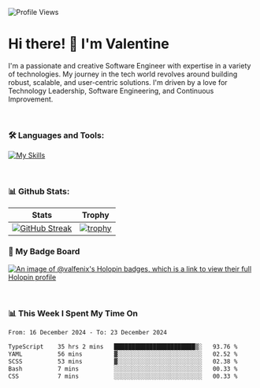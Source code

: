 
    
![Profile Views](https://komarev.com/ghpvc/?username=theodogwutech&color=blue)

# Hi there! 👋 I'm Valentine 
I'm a passionate and creative Software Engineer with expertise in a variety of technologies. My journey in the tech world revolves around building robust, scalable, and user-centric solutions. I'm driven by a love for Technology Leadership, Software Engineering, and Continuous Improvement.

<br />



### 🛠 Languages and Tools:

[![My Skills](https://skillicons.dev/icons?i=nodejs,js,nestjs,nextjs,react,vuejs,nuxtjs,express,tailwind,styledcomponents,materialui,mongodb,sequelize,mysql,postgres,pinia,redux,vite,html,css,pug,aws,prisma,bitbucket,bootstrap,emotion,git,gitlab,go,heroku,jest,netlify,nginx,npm,postman,rabbitmq,redis,supabase,svg,github,ts,ubuntu,vercel,vscode,yarn,powershell&perline=15)](https://skillicons.dev)

<br />

### 📊 Github Stats:

| Stats            | Trophy               |
|-----------------------|-------------------|
| [![GitHub Streak](https://streak-stats.demolab.com?user=theodogwutech&theme=great-gatsby&hide_border=true&border_radius=9.9)](https://git.io/streak-stats) | [![trophy](https://github-profile-trophy.vercel.app/?username=theodogwutech&theme=darkhub&column=7)](https://github.com/ryo-ma/github-profile-trophy) |

### 🥇 My Badge Board
[![An image of @valfenix's Holopin badges, which is a link to view their full Holopin profile](https://holopin.me/valfenix)](https://holopin.io/@valfenix)

<br />

### 📊 This Week I Spent My Time On
<!--START_SECTION:waka-->

```txt
From: 16 December 2024 - To: 23 December 2024

TypeScript    35 hrs 2 mins   ███████████████████████▒░   93.76 %
YAML          56 mins         ▓░░░░░░░░░░░░░░░░░░░░░░░░   02.52 %
SCSS          53 mins         ▓░░░░░░░░░░░░░░░░░░░░░░░░   02.38 %
Bash          7 mins          ░░░░░░░░░░░░░░░░░░░░░░░░░   00.33 %
CSS           7 mins          ░░░░░░░░░░░░░░░░░░░░░░░░░   00.33 %
```

<!--END_SECTION:waka-->




